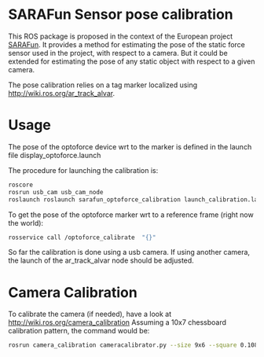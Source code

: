 # SARAFun Sensor pose calibration
This ROS package is proposed in the context of the European project [SARAFun](http://h2020sarafun.eu/). It provides a method for estimating the pose of the static force sensor used in the project, with respect to a camera. But it could be extended for estimating the pose of any static object with respect to a given camera.

The pose calibration relies on a tag marker localized using http://wiki.ros.org/ar_track_alvar.

# Usage
The pose of the optoforce device wrt to the marker is defined in the launch file display_optoforce.launch

The procedure for launching the calibration is: 
```bash
roscore
rosrun usb_cam usb_cam_node
roslaunch roslaunch sarafun_optoforce_calibration launch_calibration.launch
```
To get the pose of the optoforce marker wrt to a reference frame (right now the world):
```bash
rosservice call /optoforce_calibrate  "{}"
```

So far the calibration is done using a usb camera. If using another camera, the launch of the ar_track_alvar node should be adjusted.

# Camera Calibration
To calibrate the camera (if needed), have a look at http://wiki.ros.org/camera_calibration
Assuming a 10x7 chessboard calibration pattern, the command would be:
```bash
rosrun camera_calibration cameracalibrator.py --size 9x6 --square 0.108 image:=/my_camera/image camera:=/my_camera
```
